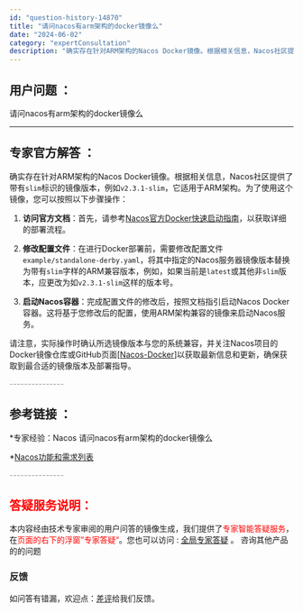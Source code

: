 ```yaml
---
id: "question-history-14870"
title: "请问nacos有arm架构的docker镜像么"
date: "2024-06-02"
category: "expertConsultation"
description: "确实存在针对ARM架构的Nacos Docker镜像。根据相关信息，Nacos社区提供了带有`slim`标识的镜像版本，例如`v2.3.1-slim`，它适用于ARM架构。为了使用这个镜像，您可以按照以下步骤操作：1. **访问官方文档**：首先，请参考[Nacos官方Docker快速启动指南](h"
---
```


## 用户问题 ： 
 请问nacos有arm架构的docker镜像么  

---------------
## 专家官方解答 ：

确实存在针对ARM架构的Nacos Docker镜像。根据相关信息，Nacos社区提供了带有`slim`标识的镜像版本，例如`v2.3.1-slim`，它适用于ARM架构。为了使用这个镜像，您可以按照以下步骤操作：

1. **访问官方文档**：首先，请参考[Nacos官方Docker快速启动指南](http://localhost:4321/docs/next/quickstart/quick-start-docker/)，以获取详细的部署流程。

2. **修改配置文件**：在进行Docker部署前，需要修改配置文件`example/standalone-derby.yaml`，将其中指定的Nacos服务器镜像版本替换为带有`slim`字样的ARM兼容版本，例如，如果当前是`latest`或其他非`slim`版本，应更改为如`v2.3.1-slim`这样的版本号。

3. **启动Nacos容器**：完成配置文件的修改后，按照文档指引启动Nacos Docker容器。这将基于您修改后的配置，使用ARM架构兼容的镜像来启动Nacos服务。

请注意，实际操作时确认所选镜像版本与您的系统兼容，并关注Nacos项目的Docker镜像仓库或GitHub页面[[Nacos-Docker](https://github.com/nacos-group/nacos-docker)]以获取最新信息和更新，确保获取到最合适的镜像版本及部署指导。


<font color="#949494">---------------</font> 


## 参考链接 ：

*专家经验：Nacos 请问nacos有arm架构的docker镜像么 
 
 *[Nacos功能和需求列表](https://nacos.io/docs/latest/archive/feature-list)


 <font color="#949494">---------------</font> 
 


## <font color="#FF0000">答疑服务说明：</font> 

本内容经由技术专家审阅的用户问答的镜像生成，我们提供了<font color="#FF0000">专家智能答疑服务</font>，在<font color="#FF0000">页面的右下的浮窗”专家答疑“</font>。您也可以访问 : [全局专家答疑](https://answer.opensource.alibaba.com/docs/intro) 。 咨询其他产品的的问题

### 反馈
如问答有错漏，欢迎点：[差评](https://ai.nacos.io/user/feedbackByEnhancerGradePOJOID?enhancerGradePOJOId=14895)给我们反馈。
